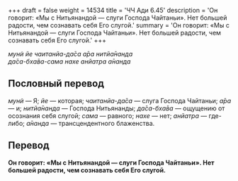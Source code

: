 +++
draft = false
weight = 14534
title = 'ЧЧ Ади 6.45'
description = 'Он говорит: «Мы с Нитьянандой — слуги Господа Чайтаньи». Нет большей радости, чем сознавать себя Его слугой.'
summary = 'Он говорит: «Мы с Нитьянандой — слуги Господа Чайтаньи». Нет большей радости, чем сознавать себя Его слугой.'
+++

_мун̃и йе чаитанйа-да̄са а̄ра нитйа̄нанда  
да̄са-бха̄ва-сама нахе анйатра а̄нанда_

## Пословный перевод

_мун̃и_ — Я; _йе_ — которая; _чаитанйа_\-_да̄са_ — слуга Господа Чайтаньи; _а̄ра_ — и; _нитйа̄нанда_ — Господа Нитьянанды; _да̄са_\-_бха̄ва_ — ощущению от осознания себя слугой; _сама_ — равного; _нахе_ — нет; _анйатра_ — где-либо; _а̄нанда_ — трансцендентного блаженства.

## Перевод

**Он говорит: «Мы с Нитьянандой — слуги Господа Чайтаньи». Нет большей радости, чем сознавать себя Его слугой.**
